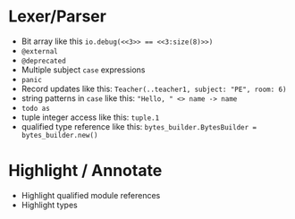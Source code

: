 
# Lexer/Parser
- Bit array like this `io.debug(<<3>> == <<3:size(8)>>)`
- `@external`
- `@deprecated`
- Multiple subject `case` expressions
- `panic`
- Record updates like this: `Teacher(..teacher1, subject: "PE", room: 6)`
- string patterns in `case` like this: `"Hello, " <> name -> name`
- `todo as`
- tuple integer access like this: `tuple.1`
- qualified type reference like this: `bytes_builder.BytesBuilder = bytes_builder.new()`

# Highlight / Annotate
- Highlight qualified module references
- Highlight types
